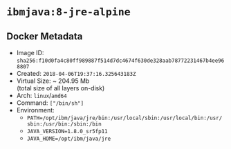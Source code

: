 # `ibmjava:8-jre-alpine`

## Docker Metadata

- Image ID: `sha256:f10d0fa4c80ff989887f514d7dc4674f630de328aab78772231467b4ee968807`
- Created: `2018-04-06T19:37:16.325643183Z`
- Virtual Size: ~ 204.95 Mb  
  (total size of all layers on-disk)
- Arch: `linux`/`amd64`
- Command: `["/bin/sh"]`
- Environment:
  - `PATH=/opt/ibm/java/jre/bin:/usr/local/sbin:/usr/local/bin:/usr/sbin:/usr/bin:/sbin:/bin`
  - `JAVA_VERSION=1.8.0_sr5fp11`
  - `JAVA_HOME=/opt/ibm/java/jre`
